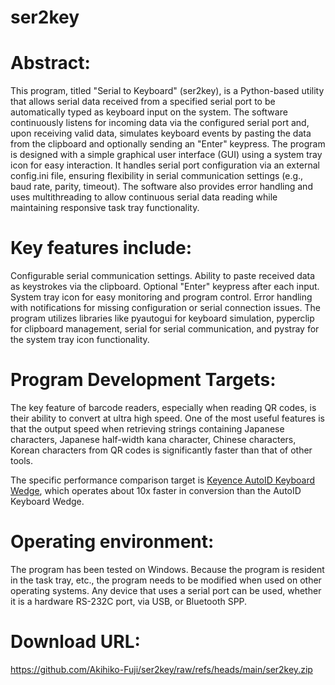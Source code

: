 # ser2key

# Abstract:
This program, titled "Serial to Keyboard" (ser2key), is a Python-based utility that allows serial data received from a specified serial port to be automatically typed as keyboard input on the system. The software continuously listens for incoming data via the configured serial port and, upon receiving valid data, simulates keyboard events by pasting the data from the clipboard and optionally sending an "Enter" keypress. The program is designed with a simple graphical user interface (GUI) using a system tray icon for easy interaction. It handles serial port configuration via an external config.ini file, ensuring flexibility in serial communication settings (e.g., baud rate, parity, timeout). The software also provides error handling and uses multithreading to allow continuous serial data reading while maintaining responsive task tray functionality.

# Key features include:
Configurable serial communication settings.
Ability to paste received data as keystrokes via the clipboard.
Optional "Enter" keypress after each input.
System tray icon for easy monitoring and program control.
Error handling with notifications for missing configuration or serial connection issues.
The program utilizes libraries like pyautogui for keyboard simulation, pyperclip for clipboard management, serial for serial communication, and pystray for the system tray icon functionality.

# Program Development Targets:
The key feature of barcode readers, especially when reading QR codes, is their ability to convert at ultra high speed.
One of the most useful features is that the output speed when retrieving strings containing Japanese characters, Japanese half-width kana character, Chinese characters, Korean characters from QR codes is significantly faster than that of other tools.<BR>

The specific performance comparison target is [Keyence AutoID Keyboard Wedge](https://www.keyence.co.jp/support/codereader/blsrus/soft/#d12), which operates about 10x faster in conversion than the AutoID Keyboard Wedge.

# Operating environment:
The program has been tested on Windows. Because the program is resident in the task tray, etc., the program needs to be modified when used on other operating systems.
Any device that uses a serial port can be used, whether it is a hardware RS-232C port, via USB, or Bluetooth SPP.

# Download URL:
https://github.com/Akihiko-Fuji/ser2key/raw/refs/heads/main/ser2key.zip
